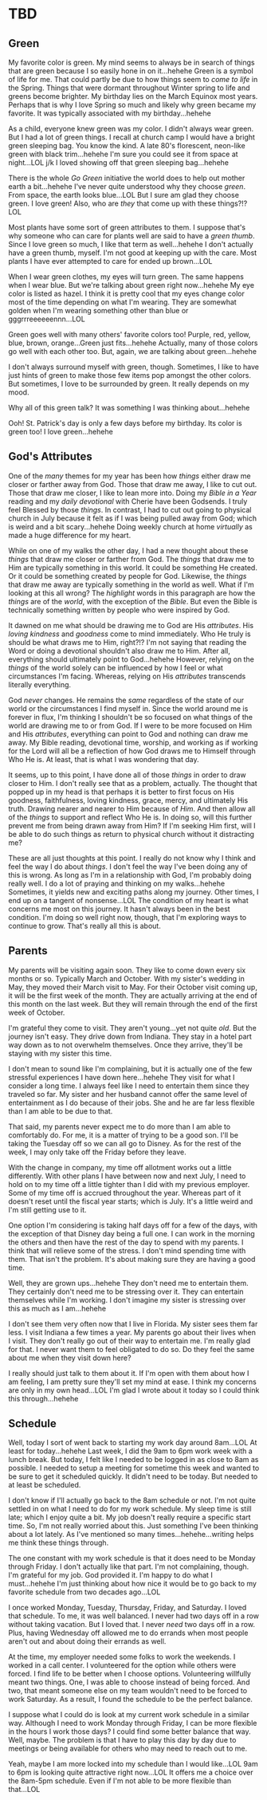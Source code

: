 # TBD

## Green

My favorite color is green. My mind seems to always be in search of things that are green because I so easily hone in on it...hehehe Green is a symbol of life for me. That could partly be due to how things seem to *come to life* in the Spring. Things that were dormant throughout Winter spring to life and greens become brighter. My birthday lies on the March Equinox most years. Perhaps that is why I love Spring so much and likely why green became my favorite. It was typically associated with my birthday...hehehe

As a child, everyone knew green was my color. I didn't always wear green. But I had a lot of green things. I recall at church camp I would have a bright green sleeping bag. You know the kind. A late 80's florescent, neon-like green with black trim...hehehe I'm sure you could see it from space at night...LOL j/k I loved showing off that green sleeping bag...hehehe

There is the whole *Go Green* initiative the world does to help out mother earth a bit...hehehe I've never quite understood why they choose *green*. From space, the earth looks blue...LOL But I sure am glad they choose green. I love green! Also, who are *they* that come up with these things?!? LOL

Most plants have some sort of green attributes to them. I suppose that's why someone who can care for plants well are said to have a *green thumb*. Since I love green so much, I like that term as well...hehehe I don't actually have a green thumb, myself. I'm not good at keeping up with the care. Most plants I have ever attempted to care for ended up brown...LOL

When I wear green clothes, my eyes will turn green. The same happens when I wear blue. But we're talking about green right now...hehehe My eye color is listed as hazel. I think it is pretty cool that my eyes change color most of the time depending on what I'm wearing. They are somewhat golden when I'm wearing something other than blue or gggrrreeeeeennn...LOL

Green goes well with many others' favorite colors too! Purple, red, yellow, blue, brown, orange...Green just fits...hehehe Actually, many of those colors go well with each other too. But, again, we are talking about green...hehehe

I don't always surround myself with green, though. Sometimes, I like to have just hints of green to make those few items pop amongst the other colors. But sometimes, I love to be surrounded by green. It really depends on my mood.

Why all of this green talk? It was something I was thinking about...hehehe

Ooh! St. Patrick's day is only a few days before my birthday. Its color is green too! I love green...hehehe

## God's Attributes

One of the *many* themes for my year has been how *things* either draw me closer or farther away from God. Those that draw me away, I like to cut out. Those that draw me closer, I like to lean more into. Doing my *Bible in a Year* reading and my *daily devotional* with Cherie have been Godsends. I truly feel Blessed by those *things*. In contrast, I had to cut out going to physical church in July because it felt as if I was being pulled away from God; which is weird and a bit scary...hehehe Doing weekly church at home *virtually* as made a huge difference for my heart.

While on one of my walks the other day, I had a new thought about these *things* that draw me closer or farther from God. The *things* that draw me to Him are typically something in this world. It could be something He created. Or it could be something created by people for God. Likewise, the *things* that draw me away are typically something in the world as well. What if I'm looking at this all wrong? The *highlight* words in this paragraph are how the *things* are of the *world*, with the exception of the *Bible*. But even the Bible is technically something written by people who were inspired by God.

It dawned on me what should be drawing me to God are His *attributes*. His *loving kindness* and *goodness* come to mind immediately. Who He truly is should be what draws me to Him, right?!? I'm not saying that reading the Word or doing a devotional shouldn't also draw me to Him. After all, everything should ultimately point to God...hehehe However, relying on the *things* of the world solely can be influenced by how I feel or what circumstances I'm facing. Whereas, relying on His *attributes* transcends literally everything.

God *never* changes. He remains the *same* regardless of the state of our world or the circumstances I find myself in. Since the world around me is forever in flux, I'm thinking I shouldn't be so focused on what things of the world are drawing me to or from God. If I were to be more focused on Him and His *attributes*, everything can point to God and nothing can draw me away. My Bible reading, devotional time, worship, and working as if working for the Lord will all be a reflection of how God draws me to Himself through Who He is. At least, that is what I was wondering that day.

It seems, up to this point, I have done all of those *things* in order to draw closer to Him. I don't really see that as a problem, actually. The thought that popped up in my head is that perhaps it is better to first focus on His goodness, faithfulness, loving kindness, grace, mercy, and ultimately His truth. Drawing nearer and nearer to Him because of *Him*. And then allow all of the *things* to support and reflect Who He is. In doing so, will this further prevent me from being drawn away from Him? If I'm seeking Him first, will I be able to do such things as return to physical church without it distracting me?

These are all just thoughts at this point. I really do not know why I think and feel the way I do about *things*. I don't feel the way I've been doing any of this is wrong. As long as I'm in a relationship with God, I'm probably doing really well. I do a lot of praying and thinking on my walks...hehehe Sometimes, it yields new and exciting paths along my journey. Other times, I end up on a tangent of nonsense...LOL The condition of my heart is what concerns me most on this journey. It hasn't always been in the best condition. I'm doing so well right now, though, that I'm exploring ways to continue to grow. That's really all this is about.

## Parents

My parents will be visiting again soon. They like to come down every six months or so. Typically March and October. With my sister's wedding in May, they moved their March visit to May. For their October visit coming up, it will be the first week of the month. They are actually arriving at the end of this month on the last week. But they will remain through the end of the first week of October.

I'm grateful they come to visit. They aren't young...yet not quite *old*. But the journey isn't easy. They drive down from Indiana. They stay in a hotel part way down as to not overwhelm themselves. Once they arrive, they'll be staying with my sister this time.

I don't mean to sound like I'm complaining, but it is actually one of the few stressful experiences I have down here...hehehe They visit for what I consider a long time. I always feel like I need to entertain them since they traveled so far. My sister and her husband cannot offer the same level of entertainment as I do because of their jobs. She and he are far less flexible than I am able to be due to that.

That said, my parents never expect me to do more than I am able to comfortably do. For me, it is a matter of trying to be a good son. I'll be taking the Tuesday off so we can all go to Disney. As for the rest of the week, I may only take off the Friday before they leave.

With the change in company, my time off allotment works out a little differently. With other plans I have between now and next July, I need to hold on to my time off a little tighter than I did with my previous employer. Some of my time off is accrued throughout the year. Whereas part of it doesn't reset until the fiscal year starts; which is July. It's a little weird and I'm still getting use to it.

One option I'm considering is taking half days off for a few of the days, with the exception of that Disney day being a full one. I can work in the morning the others and then have the rest of the day to spend with my parents. I think that will relieve some of the stress. I don't mind spending time with them. That isn't the problem. It's about making sure they are having a good time.

Well, they are grown ups...hehehe They don't need me to entertain them. They certainly don't need me to be stressing over it. They can entertain themselves while I'm working. I don't imagine my sister is stressing over this as much as I am...hehehe

I don't see them very often now that I live in Florida. My sister sees them far less. I visit Indiana a few times a year. My parents go about their lives when I visit. They don't really go out of their way to entertain me. I'm really glad for that. I never want them to feel obligated to do so. Do they feel the same about me when they visit down here?

I really should just talk to them about it. If I'm open with them about how I am feeling, I am pretty sure they'll set my mind at ease. I think my concerns are only in my own head...LOL I'm glad I wrote about it today so I could think this through...hehehe

## Schedule

Well, today I sort of went back to starting my work day around 8am...LOL At least for today...hehehe Last week, I did the 9am to 6pm work week with a lunch break. But today, I felt like I needed to be logged in as close to 8am as possible. I needed to setup a meeting for sometime this week and wanted to be sure to get it scheduled quickly. It didn't need to be today. But needed to at least be scheduled.

I don't know if I'll actually go back to the 8am schedule or not. I'm not quite settled in on what I need to do for my work schedule. My sleep time is still late; which I enjoy quite a bit. My job doesn't really require a specific start time. So, I'm not really worried about this. Just something I've been thinking about a lot lately. As I've mentioned so many times...hehehe...writing helps me think these things through.

The one constant with my work schedule is that it does need to be Monday through Friday. I don't actually like that part. I'm not complaining, though. I'm grateful for my job. God provided it. I'm happy to do what I must...hehehe I'm just thinking about how nice it would be to go back to my favorite schedule from two decades ago...LOL

I once worked Monday, Tuesday, Thursday, Friday, and Saturday. I loved that schedule. To me, it was well balanced. I never had two days off in a row without taking vacation. But I loved that. I never *need* two days off in a row. Plus, having Wednesday off allowed me to do errands when most people aren't out and about doing their errands as well.

At the time, my employer needed some folks to work the weekends. I worked in a call center. I volunteered for the option while others were forced. I find life to be better when I choose options. Volunteering willfully meant two things. One, I was able to choose instead of being forced. And two, that meant someone else on my team wouldn't need to be forced to work Saturday. As a result, I found the schedule to be the perfect balance.

I suppose what I could do is look at my current work schedule in a similar way. Although I need to work Monday through Friday, I can be more flexible in the hours I work those days? I could find some better balance that way. Well, maybe. The problem is that I have to play this day by day due to meetings or being available for others who may need to reach out to me.

Yeah, maybe I am more locked into my schedule than I would like...LOL 9am to 6pm is looking quite attractive right now...LOL It offers me a choice over the 8am-5pm schedule. Even if I'm not able to be more flexible than that...LOL